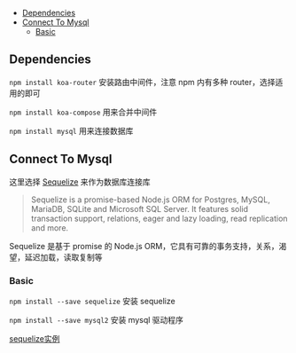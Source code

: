 <!-- MarkdownTOC -->

- [Dependencies](#dependencies)
- [Connect To Mysql](#connect-to-mysql)
	- [Basic](#basic)

<!-- /MarkdownTOC -->


## Dependencies

`npm install koa-router` 安装路由中间件，注意 npm 内有多种 router，选择适用的即可

`npm install koa-compose` 用来合并中间件

`npm install mysql` 用来连接数据库

## Connect To Mysql

这里选择 [Sequelize](https://github.com/demopark/sequelize-docs-Zh-CN/blob/master/getting-started.md) 来作为数据库连接库

> Sequelize is a promise-based Node.js ORM for Postgres, MySQL, MariaDB, SQLite and Microsoft SQL Server. It features solid transaction support, relations, eager and lazy loading, read replication and more.

Sequelize 是基于 promise 的 Node.js ORM，它具有可靠的事务支持，关系，渴望，延迟加载，读取复制等

### Basic

`npm install --save sequelize` 安装 sequelize

`npm install --save mysql2` 安装 mysql 驱动程序

[sequelize实例](../components/mysqlSequelize.js)


